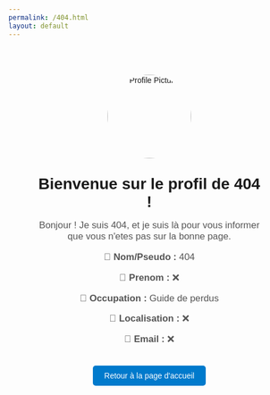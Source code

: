 ```yaml
---
permalink: /404.html
layout: default
---
```


<style>
  .profile-container {
    text-align: center;
    font-family: Arial, sans-serif;
    padding: 50px;
  }
  .profile-container img {
    border-radius: 50%;
    width: 150px;
    height: 150px;
    margin-bottom: 20px;
  }
  .profile-container h1 {
    font-size: 2em;
    margin: 10px 0;
  }
  .profile-container p {
    font-size: 1.2em;
    color: #555;
  }
  .back-home {
    margin-top: 20px;
    display: inline-block;
    padding: 10px 20px;
    background-color: #007acc;
    color: white;
    text-decoration: none;
    border-radius: 5px;
  }
  .back-home:hover {
    background-color: #005f99;
  }
</style>

<div class="profile-container">
  <img src="https://via.placeholder.com/150" alt="Profile Picture">
  <h1>Bienvenue sur le profil de 404 !</h1>
  <p>Bonjour ! Je suis 404, et je suis là pour vous informer que vous n'etes pas sur la bonne page.</p>
  <p>👤 <strong>Nom/Pseudo :</strong> 404</p>
  <p>🪪 <strong>Prenom :</strong> ❌</p>
  <p>💼 <strong>Occupation :</strong> Guide de perdus</p>
  <p>📍 <strong>Localisation :</strong> ❌</p>
  <p>📧 <strong>Email :</strong> ❌</p>
  <a href="/" class="back-home">Retour à la page d'accueil</a>
</div>

